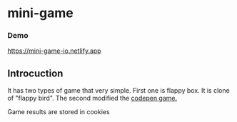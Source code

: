 # mini-game
### Demo
https://mini-game-io.netlify.app
## Introcuction
It has two types of game that very simple.
First one is flappy box. It is clone of "flappy bird".
The second modified the [codepen game.](https://codepen.io/EduardoLopes/pen/vYWpLQ)

Game results are stored in cookies
